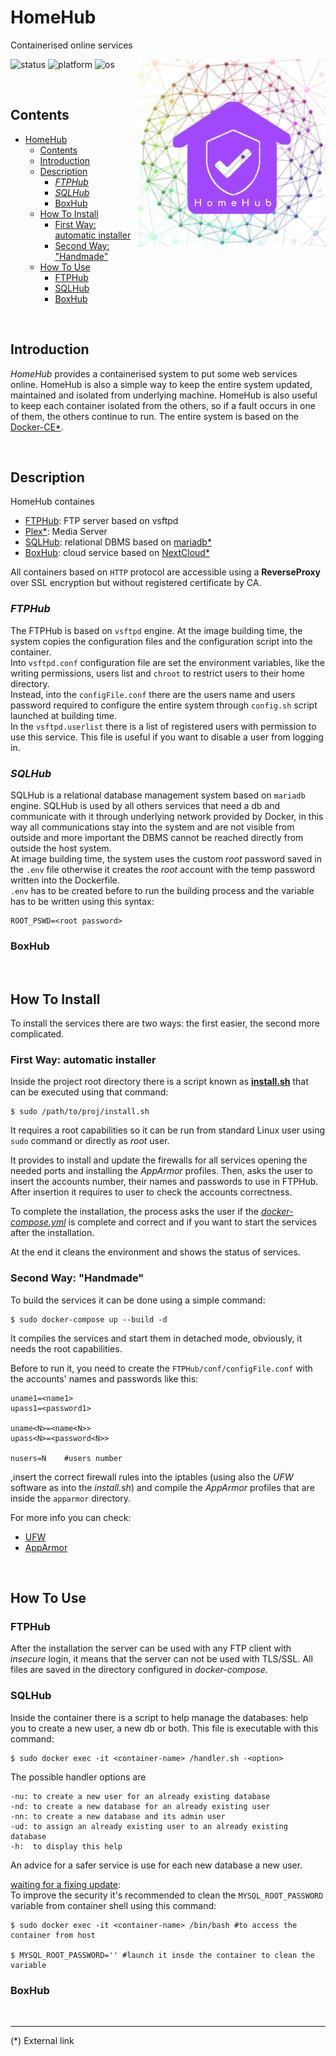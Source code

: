 [1]: https://www.docker.com/
[2]: https://luca-lc.github.io/
[3]: https://plex.tv/ 
[4]: https://nextcloud.com/
[5]: https://openvpn.net/
[6]: https://mariadb.org/

# HomeHub

<p> Containerised online services</p>

<img src="./assets/img/HomeHub.png" width="300" align="right"/>

![status](https://img.shields.io/badge/status-running-green)
![platform](https://img.shields.io/badge/platform-Docker-3285a8)
![os](https://img.shields.io/badge/OS-linux-orange)

<br/>

## Contents

- [HomeHub](#homehub)
	- [Contents](#contents)
	- [Introduction](#introduction)
	- [Description](#description)
		- [_FTPHub_](#ftphub)
		- [_SQLHub_](#sqlhub)
		- [BoxHub](#boxhub)
	- [How To Install](#how-to-install)
		- [First Way: automatic installer](#first-way-automatic-installer)
		- [Second Way: "Handmade"](#second-way-handmade)
	- [How To Use](#how-to-use)
		- [FTPHub](#ftphub-1)
		- [SQLHub](#sqlhub-1)
		- [BoxHub](#boxhub-1)

<br/>

## Introduction

*HomeHub* provides a containerised system to put some web services online. HomeHub is also a simple way to keep the entire system updated, maintained and isolated from underlying machine. HomeHub is also useful to keep each container isolated from the others, so if a fault occurs in one of them, the others continue to run. The entire system is based on the [Docker-CE*][1].

<br/>

## Description

HomeHub containes
- <u>[FTPHub](#FTPHub)</u>: FTP server based on vsftpd
- <u>[Plex*][3]</a></u>: Media Server
- <u>[SQLHub](#SQLHub)</u>: relational DBMS based on [mariadb*][6]
- <u>[BoxHub](#BoxHub)</u>: cloud service based on [NextCloud*][4]
<!-- - <u>[HostHub](#HostHub)</u>: hosting for sites building, testing and presentation -->

All containers based on `HTTP` protocol are accessible using a **ReverseProxy** over SSL encryption but without registered certificate by CA.

### _FTPHub_

The FTPHub is based on `vsftpd` engine. At the image building time, the system copies the configuration files and the configuration script into the container.<br/>
Into `vsftpd.conf` configuration file are set the environment variables, like the writing permissions, users list and `chroot` to restrict users to their home directory.<br/>
Instead, into the `configFile.conf` there are the users name and users password required to configure the entire system through `config.sh` script launched at building time.<br/>
In the `vsftpd.userlist` there is a list of registered users with permission to use this service. This file is useful if you want to disable a user from logging in.

### _SQLHub_

SQLHub is a relational database management system based on `mariadb` engine. SQLHub is used by all others services that need a db and communicate with it through underlying network provided by Docker, in this way all communications stay into the system and are not visible from outside and more important the DBMS cannot be reached directly from outside the host system. <br/>
At image building time, the system uses the custom _root_ password saved in the `.env` file otherwise it creates the _root_ account with the temp password written into the Dockerfile.<br/> `.env` has to be created before to run the building process and the variable has to be written using this syntax:

```
ROOT_PSWD=<root password>
```

### BoxHub

<br/>

## How To Install

To install the services there are two ways: the first easier, the second more complicated.

### First Way: automatic installer

Inside the project root directory there is a script known as **[install.sh](https://github.com/luca-lc/HomeHub/blob/master/install.sh)** that can be executed using that command:
```
$ sudo /path/to/proj/install.sh
```
It requires a root capabilities so it can be run from standard Linux user using `sudo` command or directly as *root* user.

It provides to install and update the firewalls for all services opening the needed ports and installing the *AppArmor* profiles.
Then, asks the user to insert the accounts number, their names and passwords to use in FTPHub. After insertion it requires to user to check the accounts correctness.

To complete the installation, the process asks the user if the *[docker-compose.yml](https://github.com/luca-lc/HomeHub/blob/master/docker-compose.yml)* is complete and correct and if you want to start the services after the installation.

At the end it cleans the environment and shows the status of services.


### Second Way: "Handmade"

To build the services it can be done using a simple command:
```
$ sudo docker-compose up --build -d
```
It compiles the services and start them in detached mode, obviously, it needs the root capabilities.

Before to run it, you need to create the `FTPHub/conf/configFile.conf` with the accounts' names and passwords like this:
```
uname1=<name1>
upass1=<password1>

uname<N>=<name<N>>
upass<N>=<password<N>>

nusers=N  	#users number
```

,insert the correct firewall rules into the iptables (using also the *UFW* software as into the *install.sh*) and compile the *AppArmor* profiles that are inside the `apparmor` directory.

For more info you can check:

- [UFW](https://manpages.ubuntu.com/manpages/precise/man8/ufw.8.html)
- [AppArmor](https://gitlab.com/apparmor/apparmor/-/wikis/home)

<br/>

## How To Use

### FTPHub

After the installation the server can be used with any FTP client with _insecure_ login, it means that the server can not be used with TLS/SSL. All files are saved in the directory configured in *docker-compose*.

### SQLHub

Inside the container there is a script to help manage the databases: help you to create a new user, a new db or both. This file is executable with this command:

```
$ sudo docker exec -it <container-name> /handler.sh -<option>
```

The possible handler options are

```
-nu: to create a new user for an already existing database
-nd: to create a new database for an already existing user
-nn: to create a new database and its admin user
-ud: to assign an already existing user to an already existing database
-h:  to display this help
```

An advice for a safer service is use for each new database a new user.

<u>waiting for a fixing update</u>:<br/>
To improve the security it's recommended to clean the `MYSQL_ROOT_PASSWORD` variable 	from container shell using this command:

```
$ sudo docker exec -it <container-name> /bin/bash #to access the container from host

$ MYSQL_ROOT_PASSWORD='' #launch it insde the container to clean the variable
```

### BoxHub

<br/>

---

<p class="footer">
(*) External link
</p>
